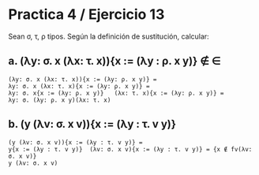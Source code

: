 # Practica 4 / Ejercicio 13  
Sean σ, τ, ρ tipos. Según la definición de sustitución, calcular:  
## a. (λy: σ. x (λx: τ. x)){x := (λy : ρ. x y)}  ∉ ∈
``` 
(λy: σ. x (λx: τ. x)){x := (λy: ρ. x y)} = 
λy: σ. x (λx: τ. x){x := (λy: ρ. x y)} =
λy: σ. x{x := (λy: ρ. x y)}   (λx: τ. x){x := (λy: ρ. x y)} =
λy: σ. (λy: ρ. x y)(λx: τ. x)
```
## b. (y (λv: σ. x v)){x := (λy : τ. v y)}
```
(y (λv: σ. x v)){x := (λy : τ. v y)} =
y{x := (λy : τ. v y)}  (λv: σ. x v){x := (λy : τ. v y)} = {x ∉ fv(λv: σ. x v)}
y (λv: σ. x v)
```
